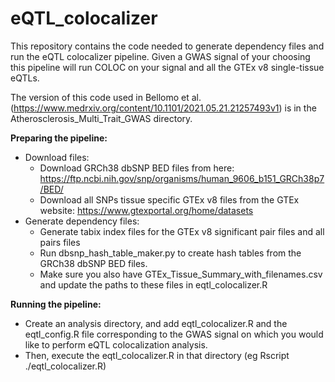 # eQTL_colocalizer

This repository contains the code needed to generate dependency files and run the eQTL colocalizer pipeline. Given a GWAS signal of your choosing this pipeline will run COLOC on your signal and all the GTEx v8 single-tissue eQTLs.

The version of this code used in Bellomo et al. (https://www.medrxiv.org/content/10.1101/2021.05.21.21257493v1) is in the Atherosclerosis_Multi_Trait_GWAS directory.

**Preparing the pipeline:**
- Download files:
  - Download GRCh38 dbSNP BED files from here: https://ftp.ncbi.nih.gov/snp/organisms/human_9606_b151_GRCh38p7/BED/
  - Download all SNPs tissue specific GTEx v8 files from the GTEx website: https://www.gtexportal.org/home/datasets
- Generate dependency files:
  - Generate tabix index files for the GTEx v8 significant pair files and all pairs files
  - Run dbsnp_hash_table_maker.py to create hash tables from the GRCh38 dbSNP BED files.
  - Make sure you also have GTEx_Tissue_Summary_with_filenames.csv and update the paths to these files in eqtl_colocalizer.R

**Running the pipeline:**
- Create an analysis directory, and add eqtl_colocalizer.R and the eqtl_config.R file corresponding to the GWAS signal on which you would like to perform eQTL colocalization analysis. 
- Then, execute the eqtl_colocalizer.R in that directory (eg Rscript ./eqtl_colocalizer.R)
